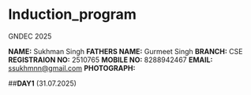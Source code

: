 # Induction_program
GNDEC 2025


**NAME:** Sukhman Singh
**FATHERS NAME:** Gurmeet Singh
**BRANCH:** CSE
**REGISTRAION NO:** 2510765
**MOBILE NO:** 8288942467
**EMAIL:** ssukhmnn@gmail.com
**PHOTOGRAPH:**

##**DAY1** (31.07.2025)

